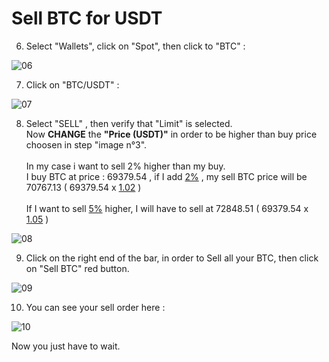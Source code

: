 # Sell BTC for USDT

6) Select "Wallets", click on "Spot", then click to "BTC" :

![06](/img/06.png?raw=true)

7) Click on "BTC/USDT" :

![07](/img/07.png?raw=true)

8) Select "SELL" , then verify that "Limit" is selected.<br/>
Now **CHANGE** the  **"Price (USDT)"** in order to be higher than buy price choosen in step "image n°3".<br/><br/>
In my case i want to sell 2% higher than my buy.<br/>
I buy BTC at price : 69379.54 , if I add <ins>2%</ins> , my sell BTC price will be 70767.13 ( 69379.54 x <ins>1.02</ins> )<br/><br/>
If I want to sell <ins>5%</ins> higher, I will have to sell at 72848.51 ( 69379.54 x <ins>1.05</ins> ) <br/>

![08](/img/08.png?raw=true)

9) Click on the right end of the bar, in order to Sell all your BTC, then click on "Sell BTC" red button.

![09](/img/09.png?raw=true)

10) You can see your sell order here :

![10](/img/10.png?raw=true)

Now you just have to wait.
